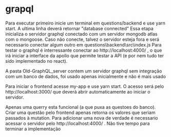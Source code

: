 # grapql

Para executar primeiro inicie um terminal em questions/backend e use yarn start. A ultima linha deverá retornar "database connected"
Essa etapa inicializa o servidor graphql conectado com um servidor mongodb atlas com o mongoose. 
Caso não conecte, talvez o servidor esteja fora e será necessario conectar algum outro em questions\backend\src\index.js
Para testar o graphql é interressante conectar ao http://localhost:4000/ , o que irá iniciar a interface da apollo que permite testar a API (e por nem tudo ter sido implementado no react). 


A pasta Old-GraphQL_server contem um servidor graphql sem integração com um banco de dados, foi usado apenas inicialmente e não é mais usado


Para iniciar o frontend acesse my-app e use yarn start. O acesso será pelo http://localhost:3000/ que deverá abrir automaticamente ao iniciar o servidor.


Apenas uma querry esta funcional (a que puxa as questoes do banco).
Criar uma questão pelo frontend apenas retorna os valores que seriam passados à mutation. Para adicionar uma nova de verdade é necessario acessar o servidor pelo http://localhost:4000/ . Não tive tempo para terminar a implementação
